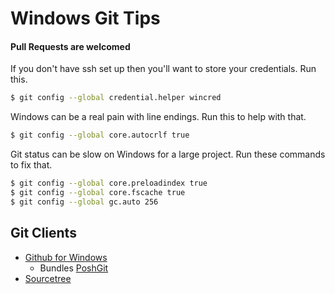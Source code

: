 # Windows Git Tips

#### Pull Requests are welcomed


If you don't have ssh set up then you'll want to store your credentials.
Run this.
```bash
$ git config --global credential.helper wincred
```

Windows can be a real pain with line endings.
Run this to help with that.
```bash
$ git config --global core.autocrlf true
```

Git status can be slow on Windows for a large project.
Run these commands to fix that.

```bash
$ git config --global core.preloadindex true
$ git config --global core.fscache true
$ git config --global gc.auto 256
```

## Git Clients
* [Github for Windows](https://windows.github.com/)
  - Bundles [PoshGit](https://github.com/dahlbyk/posh-git)
* [Sourcetree](http://www.sourcetreeapp.com/)